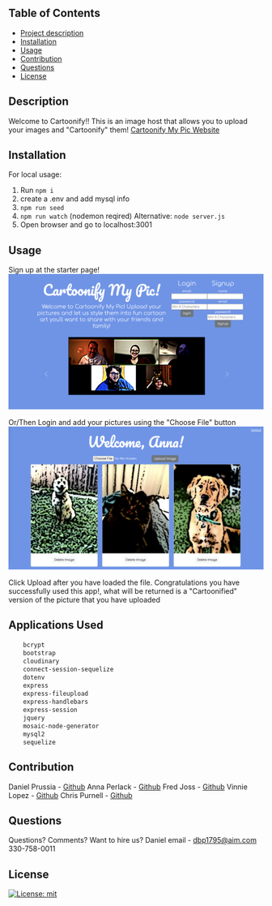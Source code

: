 ## Table of Contents
  - [Project description](#description)
  - [Installation](#installation)
  - [Usage](#usage)
  - [Contribution](#contribution)
  - [Questions](#questions)
  - [License](#license)


  ## Description
  Welcome to Cartoonify!! This is an image host that allows you to upload your images and "Cartoonify" them!
  [Cartoonify My Pic Website](https://cartoonify-my-pic.herokuapp.com/login)

  ## Installation
 For local usage:
 1. Run `npm i`
 2. create a .env and add mysql info
 3. `npm run seed`
 4. `npm run watch` (nodemon reqired) Alternative: `node server.js`
 5. Open browser and go to localhost:3001

  ## Usage
  Sign up at the starter page!
  ![image](/public/images/loginpage.png)

  Or/Then
  Login and add your pictures using the "Choose File" button
  ![image](/public/images/profilepage.png)

  Click Upload after you have loaded the file.
  Congratulations you have successfully used this app!, what will be returned is a "Cartoonified" version of the picture that you have uploaded

  ## Applications Used
        bcrypt
        bootstrap
        cloudinary
        connect-session-sequelize
        dotenv
        express
        express-fileupload
        express-handlebars
        express-session
        jquery
        mosaic-node-generator
        mysql2
        sequelize

  ## Contribution
  Daniel Prussia - [Github](https://github.com/Billthebaker/)
  Anna Perlack - [Github](https://github.com/annaperlack/)
  Fred Joss - [Github](https://github.com/FDjoss/)
  Vinnie Lopez - [Github](https://github.com/vlopez99/)
  Chris Purnell - [Github](https://github.com/CTpurnell)
  ## Questions
  Questions? Comments? Want to hire us? 
  Daniel email - dbp1795@aim.com 
  330-758-0011
  ## License
  [![License: mit](https://img.shields.io/badge/License-MIT-yellow.svg)](https://opensource.org/licenses/MIT)
